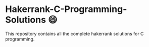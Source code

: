 # Hakerrank-C-Programming-Solutions :smile:
This repository contains all the complete hakerrank solutions for C programming.
 
